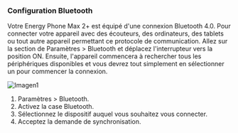 ### Configuration Bluetooth

 Votre Energy Phone Max 2+ est équipé d'une connexion Bluetooth 4.0. Pour connecter votre appareil avec des écouteurs, des ordinateurs, des tablets ou tout autre appareil permettant ce protocole de communication. Allez sur la section de Paramètres > Bluetooth et déplacez l'interrupteur vers la position ON. Ensuite, l'appareil commencera à rechercher tous les périphériques disponibles et vous devrez tout simplement en sélectionner un pour commencer la connexion.

![Imagen1](http://static.energysistem.com/images/manuals/42499/56dd9e66eba88.jpg)

1. Paramètres > Bluetooth.
2. Activez la case Bluetooth.
3. Sélectionnez le dispositif auquel vous souhaitez vous connecter.
4. Acceptez la demande de synchronisation.
